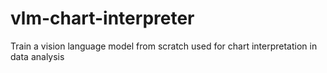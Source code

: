 # vlm-chart-interpreter
Train a vision language model from scratch used for chart interpretation in data analysis
